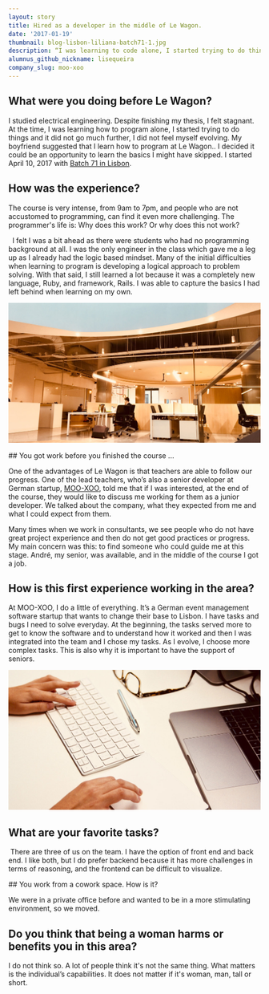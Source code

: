 ```yaml
---
layout: story
title: Hired as a developer in the middle of Le Wagon.
date: '2017-01-19'
thumbnail: blog-lisbon-liliana-batch71-1.jpg
description: “I was learning to code alone, I started trying to do things on my own and it did not go much further.  I did not feel that I was evolving. I decided to join Le Wagon to try to learn the basics that I could have skipped.”
alumnus_github_nickname: lisequeira
company_slug: moo-xoo
---
```


## What were you doing before Le Wagon?

I studied electrical engineering. Despite finishing my thesis, I felt stagnant.  At the time, I was learning how to program alone, I started trying to do things and it did not go much further, I did not feel myself evolving.  My boyfriend suggested that I learn how to program at Le Wagon..  I decided it could be an opportunity to learn the basics I might have skipped.  I started April 10, 2017 with [Batch 71 in Lisbon](https://www.lewagon.com/demoday/71).

## How was the experience?

The course is very intense, from 9am to 7pm, and people who are not accustomed to programming, can find it even more challenging. The programmer's life is: Why does this work? Or why does this not work?

  I felt I was a bit ahead as there were students who had no programming background at all. I was the only engineer in the class which gave me a leg up as I already had the logic based mindset. Many of the initial difficulties when learning to program is developing a logical approach to problem solving.  With that said, I still learned a lot because it was a completely new language, Ruby, and framework, Rails. I was able to capture the basics I had left behind when learning on my own.

<p><img src="https://raw.githubusercontent.com/lewagon/www-images/master/testimonials/lilianasequeira/liliana-sequeira-3.jpg" alt="Liliana Sequeira Working station"></p>

## You got work before you finished the course ... 

One of the advantages of Le Wagon is that teachers are able to follow our progress. One of the lead teachers, who’s also a senior developer at German startup, [MOO-XOO](http://moo-xoo.com/), told me that if I was interested, at the end of the course, they would like to discuss me working for them as a junior developer.  We talked about the company, what they expected from me and what I could expect from them.

Many times when we work in consultants, we see people who do not have great project experience and then do not get good practices or progress. My main concern was this: to find someone who could guide me at this stage. André, my senior, was available, and in the middle of the course I got a job.

## How is this first experience working in the area? 

At MOO-XOO, I do a little of everything. It’s a German event management software startup that wants to change their base to Lisbon. I have tasks and bugs I need to solve everyday. At the beginning, the tasks served more to get to know the software and to understand how it worked and then I was integrated into the team and I chose my tasks. As I evolve, I choose more complex tasks. This is also why it is important to have the support of seniors.  

<p><img src="https://raw.githubusercontent.com/lewagon/www-images/master/testimonials/lilianasequeira/liliana-sequeira-2.jpg" alt="Liliana Sequeira Desk"></p>

## What are your favorite tasks?

 There are three of us on the team. I have the option of front end and back end. I like both, but I do prefer backend because it has more challenges in terms of reasoning, and the frontend can be difficult to visualize.

## You work from a cowork space. How is it? 

We were in a private office before and wanted to be in a more stimulating environment, so we moved.  

## Do you think that being a woman harms or benefits you in this area? 

I do not think so. A lot of people think it's not the same thing. What matters is the individual’s capabilities. It does not matter if it's woman, man, tall or short.
